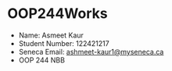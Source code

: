 # OOP244Works
- Name: Asmeet Kaur
- Student Number: 122421217
- Seneca Email: ashmeet-kaur1@myseneca.ca
- OOP 244 NBB